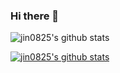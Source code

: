 ### Hi there 👋

<!--
**jin0825/jin0825** is a ✨ _special_ ✨ repository because its `README.md` (this file) appears on your GitHub profile.

Here are some ideas to get you started:

- 🔭 I’m currently working on ...
- 🌱 I’m currently learning ...
- 👯 I’m looking to collaborate on ...
- 🤔 I’m looking for help with ...
- 💬 Ask me about ...
- 📫 How to reach me: ...
- 😄 Pronouns: ...
- ⚡ Fun fact: ...
-->


![jin0825's github stats](https://github-readme-stats.vercel.app/api?username=Yeons0110&show_icons=true&theme=gruvbox_light)

[![jin0825's github stats](https://github-readme-stats.vercel.app/api/top-langs/?username=jin0825&show_icons=true&hide_border=true&title_color=004386&theme=gruvbox_light&icon_color=004386&layout=compact)](https://github.com/Yeons0110)
